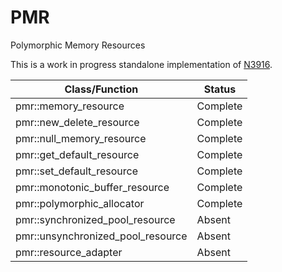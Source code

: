 # PMR

Polymorphic Memory Resources

This is a work in progress standalone implementation of [N3916](http://www.open-std.org/jtc1/sc22/wg21/docs/papers/2014/n3916.pdf).

| Class/Function                    | Status    |
| --------------------------------- | --------- |
| pmr::memory_resource              | Complete  |
| pmr::new_delete_resource          | Complete  |
| pmr::null_memory_resource         | Complete  |
| pmr::get_default_resource         | Complete  |
| pmr::set_default_resource         | Complete  |
| pmr::monotonic_buffer_resource    | Complete  |
| pmr::polymorphic_allocator        | Complete  |
| pmr::synchronized_pool_resource   | Absent    |
| pmr::unsynchronized_pool_resource | Absent    |
| pmr::resource_adapter             | Absent    |
